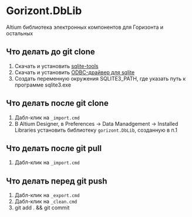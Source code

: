 # Gorizont.DbLib
Altium библиотека электронных компонентов для Горизонта и остальных
## Что делать до git clone
1. Скачать и установить [sqlite-tools](https://www.sqlite.org/download.html)
2. Скачать и установить [ODBC-драйвер для sqlite](http://www.ch-werner.de/sqliteodbc/)
3. Создать переменную окружения SQLITE3_PATH, где указать путь к программе sqlite3.exe
## Что делать после git clone
1. Дабл-клик на `_import.cmd`
2. В Altium Designer, в Preferences -> Data Manadgement -> Installed Libraries установить библиотеку `gorizont.DbLib`, созданную в п.1
## Что делать после git pull
1. Дабл-клик на `_import.cmd`
## Что делать перед git push
1. Дабл-клик на `_export.cmd`
2. Дабл-клик на `_clean.cmd`
3. git add . && git commit
